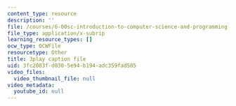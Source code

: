 ```yaml
---
content_type: resource
description: ''
file: /courses/6-00sc-introduction-to-computer-science-and-programming-spring-2011/3fc2083fd0305e94b194adc359fad505_AKDkrI6BCcw.vtt
file_type: application/x-subrip
learning_resource_types: []
ocw_type: OCWFile
resourcetype: Other
title: 3play caption file
uid: 3fc2083f-d030-5e94-b194-adc359fad505
video_files:
  video_thumbnail_file: null
video_metadata:
  youtube_id: null
---
```

